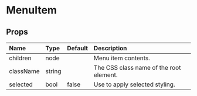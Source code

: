 MenuItem
========



Props
-----


| Name | Type | Default | Description |
|:-----|:-----|:-----|:-----|
| children | node |  |  Menu item contents. |
| className | string |  |  The CSS class name of the root element. |
| selected | bool | false |  Use to apply selected styling. |
